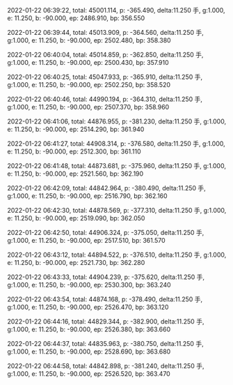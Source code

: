 2022-01-22 06:39:22, total: 45001.114, p: -365.490, delta:11.250 手, g:1.000, e: 11.250, b: -90.000, ep: 2486.910, bp: 356.550

2022-01-22 06:39:44, total: 45013.909, p: -364.560, delta:11.250 手, g:1.000, e: 11.250, b: -90.000, ep: 2502.480, bp: 358.380

2022-01-22 06:40:04, total: 45014.859, p: -362.850, delta:11.250 手, g:1.000, e: 11.250, b: -90.000, ep: 2500.430, bp: 357.910

2022-01-22 06:40:25, total: 45047.933, p: -365.910, delta:11.250 手, g:1.000, e: 11.250, b: -90.000, ep: 2502.250, bp: 358.520

2022-01-22 06:40:46, total: 44990.194, p: -364.310, delta:11.250 手, g:1.000, e: 11.250, b: -90.000, ep: 2507.370, bp: 358.960

2022-01-22 06:41:06, total: 44876.955, p: -381.230, delta:11.250 手, g:1.000, e: 11.250, b: -90.000, ep: 2514.290, bp: 361.940

2022-01-22 06:41:27, total: 44908.314, p: -376.580, delta:11.250 手, g:1.000, e: 11.250, b: -90.000, ep: 2512.300, bp: 361.110

2022-01-22 06:41:48, total: 44873.681, p: -375.960, delta:11.250 手, g:1.000, e: 11.250, b: -90.000, ep: 2521.560, bp: 362.190

2022-01-22 06:42:09, total: 44842.964, p: -380.490, delta:11.250 手, g:1.000, e: 11.250, b: -90.000, ep: 2516.790, bp: 362.160

2022-01-22 06:42:30, total: 44878.569, p: -377.310, delta:11.250 手, g:1.000, e: 11.250, b: -90.000, ep: 2519.090, bp: 362.050

2022-01-22 06:42:50, total: 44906.324, p: -375.050, delta:11.250 手, g:1.000, e: 11.250, b: -90.000, ep: 2517.510, bp: 361.570

2022-01-22 06:43:12, total: 44894.522, p: -376.510, delta:11.250 手, g:1.000, e: 11.250, b: -90.000, ep: 2521.730, bp: 362.280

2022-01-22 06:43:33, total: 44904.239, p: -375.620, delta:11.250 手, g:1.000, e: 11.250, b: -90.000, ep: 2530.300, bp: 363.240

2022-01-22 06:43:54, total: 44874.168, p: -378.490, delta:11.250 手, g:1.000, e: 11.250, b: -90.000, ep: 2526.470, bp: 363.120

2022-01-22 06:44:16, total: 44829.344, p: -382.900, delta:11.250 手, g:1.000, e: 11.250, b: -90.000, ep: 2526.380, bp: 363.660

2022-01-22 06:44:37, total: 44835.963, p: -380.750, delta:11.250 手, g:1.000, e: 11.250, b: -90.000, ep: 2528.690, bp: 363.680

2022-01-22 06:44:58, total: 44842.898, p: -381.240, delta:11.250 手, g:1.000, e: 11.250, b: -90.000, ep: 2526.520, bp: 363.470